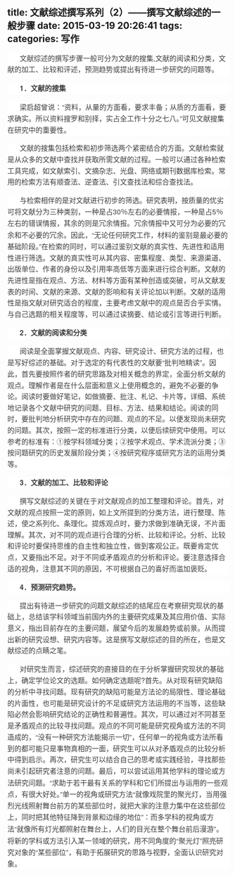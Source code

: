 title: 文献综述撰写系列（2）——撰写文献综述的一般步骤
date: 2015-03-19 20:26:41
tags:
categories: 写作
---
<div>
<div style="word-wrap: break-word; -webkit-nbsp-mode: space; -webkit-line-break: after-white-space;">
<p style="max-width: 100%; word-wrap: normal; box-sizing: border-box !important; min-height: 1em; white-space: pre-wrap; color: rgb(62, 62, 62); font-family: 'Helvetica Neue', Helvetica, 'Hiragino Sans GB', 'Microsoft YaHei', 微软雅黑, Arial, sans-serif; font-size: 16px; font-style: normal; font-variant: normal; font-weight: normal; letter-spacing: normal; line-height: 25.6000003814697px; orphans: auto; text-align: start; text-transform: none; widows: auto; word-spacing: 0px; -webkit-text-stroke-width: 0px; text-indent: 28px; background-color: rgb(255, 255, 255);"><span style="max-width: 100%; word-wrap: break-word !important; box-sizing: border-box !important; font-family: 宋体;">文献综述的撰写步骤一般可分为文献的搜集</span>,<span style="max-width: 100%; word-wrap: break-word !important; box-sizing: border-box !important; font-family: 宋体;">文献的阅读和分类，文献的加工、比较和评述，预测趋势或提出有待进一步研究的问题等。</span></p>
<p style="max-width: 100%; word-wrap: normal; box-sizing: border-box !important; min-height: 1em; white-space: pre-wrap; color: rgb(62, 62, 62); font-family: 'Helvetica Neue', Helvetica, 'Hiragino Sans GB', 'Microsoft YaHei', 微软雅黑, Arial, sans-serif; font-size: 16px; font-style: normal; font-variant: normal; font-weight: normal; letter-spacing: normal; line-height: 25.6000003814697px; orphans: auto; text-align: start; text-transform: none; widows: auto; word-spacing: 0px; -webkit-text-stroke-width: 0px; text-indent: 28px; background-color: rgb(255, 255, 255);"><strong style="max-width: 100%; word-wrap: break-word !important; box-sizing: border-box !important;">1</strong><strong style="max-width: 100%; word-wrap: break-word !important; box-sizing: border-box !important;"><span style="max-width: 100%; word-wrap: break-word !important; box-sizing: border-box !important; font-family: 宋体;">．文献的搜集</span></strong></p>
<p style="max-width: 100%; word-wrap: normal; box-sizing: border-box !important; min-height: 1em; white-space: pre-wrap; color: rgb(62, 62, 62); font-family: 'Helvetica Neue', Helvetica, 'Hiragino Sans GB', 'Microsoft YaHei', 微软雅黑, Arial, sans-serif; font-size: 16px; font-style: normal; font-variant: normal; font-weight: normal; letter-spacing: normal; line-height: 25.6000003814697px; orphans: auto; text-align: start; text-transform: none; widows: auto; word-spacing: 0px; -webkit-text-stroke-width: 0px; text-indent: 28px; background-color: rgb(255, 255, 255);"><span style="max-width: 100%; word-wrap: break-word !important; box-sizing: border-box !important; font-family: 宋体;">梁启超曾说：</span>“<span style="max-width: 100%; word-wrap: break-word !important; box-sizing: border-box !important; font-family: 宋体;">资料，从量的方面看，要求丰备；从质的方面看，要求确实。所以资料搜罗和别择，实占全工作十分之七八。</span>”<span style="max-width: 100%; word-wrap: break-word !important; box-sizing: border-box !important; font-family: 宋体;">可见文献搜集在研究中的重要性。</span></p>
<p style="max-width: 100%; word-wrap: normal; box-sizing: border-box !important; min-height: 1em; white-space: pre-wrap; color: rgb(62, 62, 62); font-family: 'Helvetica Neue', Helvetica, 'Hiragino Sans GB', 'Microsoft YaHei', 微软雅黑, Arial, sans-serif; font-size: 16px; font-style: normal; font-variant: normal; font-weight: normal; letter-spacing: normal; line-height: 25.6000003814697px; orphans: auto; text-align: start; text-transform: none; widows: auto; word-spacing: 0px; -webkit-text-stroke-width: 0px; text-indent: 28px; background-color: rgb(255, 255, 255);"><span style="max-width: 100%; word-wrap: break-word !important; box-sizing: border-box !important; font-family: 宋体;">文献的搜集包括检索和初步筛选两个紧密结合的方面。文献检索就是从众多的文献中查找并获取所需文献的过程。一般可以通过各种检索工具完成，如文献索引、文摘杂志、光盘、网络或期刊数据库检索。常用的检索方法有顺查法、逆查法、引文查找法和综合查找法。</span></p>
<p style="max-width: 100%; word-wrap: normal; box-sizing: border-box !important; min-height: 1em; white-space: pre-wrap; color: rgb(62, 62, 62); font-family: 'Helvetica Neue', Helvetica, 'Hiragino Sans GB', 'Microsoft YaHei', 微软雅黑, Arial, sans-serif; font-size: 16px; font-style: normal; font-variant: normal; font-weight: normal; letter-spacing: normal; line-height: 25.6000003814697px; orphans: auto; text-align: start; text-transform: none; widows: auto; word-spacing: 0px; -webkit-text-stroke-width: 0px; text-indent: 28px; background-color: rgb(255, 255, 255);"><span style="max-width: 100%; word-wrap: break-word !important; box-sizing: border-box !important; font-family: 宋体;">与检索相伴的是对文献进行初步的筛选。研究表明，按质量的优劣可将文献分为三种类别，一种是占</span>30<span style="max-width: 100%; word-wrap: break-word !important; box-sizing: border-box !important; font-family: 宋体;">％左右的必要情报，一种是占</span>5<span style="max-width: 100%; word-wrap: break-word !important; box-sizing: border-box !important; font-family: 宋体;">％左右的错误情报，其余的则是冗余情报。冗余情报中又可分为必要的冗余和不必要的冗余。因此，</span>“<span style="max-width: 100%; word-wrap: break-word !important; box-sizing: border-box !important; font-family: 宋体;">无论任何研究工作，材料的鉴别是最必要的基础阶段。</span>”<span style="max-width: 100%; word-wrap: break-word !important; box-sizing: border-box !important; font-family: 宋体;">在检索的同时，可以通过鉴别文献的真实性、先进性和适用性进行筛选。文献的真实性可从其内容、密集程度、类型、来源渠道、出版单位、作者的身份以及引用率高低等方面来进行综合判断。文献的先进性是指在观点、方法、材料等方面有某种创造或突破，可从文献发表的时间、文献的来源、文献的影响和有关评论加以判断。文献的适用性是指文献对研究适合的程度，主要考虑文献中的观点是否合乎实情。与自己选题的相关程度等，可以通过读摘要、结论或引言等进行判断。</span></p>
<p style="max-width: 100%; word-wrap: normal; box-sizing: border-box !important; min-height: 1em; white-space: pre-wrap; color: rgb(62, 62, 62); font-family: 'Helvetica Neue', Helvetica, 'Hiragino Sans GB', 'Microsoft YaHei', 微软雅黑, Arial, sans-serif; font-size: 16px; font-style: normal; font-variant: normal; font-weight: normal; letter-spacing: normal; line-height: 25.6000003814697px; orphans: auto; text-align: start; text-transform: none; widows: auto; word-spacing: 0px; -webkit-text-stroke-width: 0px; text-indent: 28px; background-color: rgb(255, 255, 255);"><strong style="max-width: 100%; word-wrap: break-word !important; box-sizing: border-box !important;">2</strong><strong style="max-width: 100%; word-wrap: break-word !important; box-sizing: border-box !important;"><span style="max-width: 100%; word-wrap: break-word !important; box-sizing: border-box !important; font-family: 宋体;">．文献的阅读和分类</span></strong></p>
<p style="max-width: 100%; word-wrap: normal; box-sizing: border-box !important; min-height: 1em; white-space: pre-wrap; color: rgb(62, 62, 62); font-family: 'Helvetica Neue', Helvetica, 'Hiragino Sans GB', 'Microsoft YaHei', 微软雅黑, Arial, sans-serif; font-size: 16px; font-style: normal; font-variant: normal; font-weight: normal; letter-spacing: normal; line-height: 25.6000003814697px; orphans: auto; text-align: start; text-transform: none; widows: auto; word-spacing: 0px; -webkit-text-stroke-width: 0px; text-indent: 28px; background-color: rgb(255, 255, 255);"><span style="max-width: 100%; word-wrap: break-word !important; box-sizing: border-box !important; font-family: 宋体;">阅读是全面掌握文献观点、内容、研究设计、研究方法的过程，也是写好综述的基础。对于选定的有代表性的文献要</span>“<span style="max-width: 100%; word-wrap: break-word !important; box-sizing: border-box !important; font-family: 宋体;">批判地精读</span>”<span style="max-width: 100%; word-wrap: break-word !important; box-sizing: border-box !important; font-family: 宋体;">。因此，首先要按照作者的研究思路及对相关概念的界定，全面分析文献的观点。理解作者是在什么层面和意义上使用概念的，避免不必要的争论。阅读时要做好笔记，如做摘要、批注、札记、卡片等，详细、系统地记录各个文献中研究的问题、目标、方法、结果和结论。阅读的同时，要批判地分析研究中存在的问题、观点的不足。以便发现尚未研究的问题。其次，按照一定的标准进行分类，以便后续研究中使用。可以参考的标准有：</span><span style="max-width: 100%; word-wrap: break-word !important; box-sizing: border-box !important; font-family: 宋体;">①</span><span style="max-width: 100%; word-wrap: break-word !important; box-sizing: border-box !important; font-family: 宋体;">按学科领域分类；</span><span style="max-width: 100%; word-wrap: break-word !important; box-sizing: border-box !important; font-family: 宋体;">②</span><span style="max-width: 100%; word-wrap: break-word !important; box-sizing: border-box !important; font-family: 宋体;">按学术观点、学术流派分类；</span><span style="max-width: 100%; word-wrap: break-word !important; box-sizing: border-box !important; font-family: 宋体;">③</span><span style="max-width: 100%; word-wrap: break-word !important; box-sizing: border-box !important; font-family: 宋体;">按问题研究的历史发展阶段分类；</span><span style="max-width: 100%; word-wrap: break-word !important; box-sizing: border-box !important; font-family: 宋体;">④</span><span style="max-width: 100%; word-wrap: break-word !important; box-sizing: border-box !important; font-family: 宋体;">按研究程序或研究方法的运用分类等。</span></p>
<p style="max-width: 100%; word-wrap: normal; box-sizing: border-box !important; min-height: 1em; white-space: pre-wrap; color: rgb(62, 62, 62); font-family: 'Helvetica Neue', Helvetica, 'Hiragino Sans GB', 'Microsoft YaHei', 微软雅黑, Arial, sans-serif; font-size: 16px; font-style: normal; font-variant: normal; font-weight: normal; letter-spacing: normal; line-height: 25.6000003814697px; orphans: auto; text-align: start; text-transform: none; widows: auto; word-spacing: 0px; -webkit-text-stroke-width: 0px; text-indent: 28px; background-color: rgb(255, 255, 255);"><strong style="max-width: 100%; word-wrap: break-word !important; box-sizing: border-box !important;">3</strong><strong style="max-width: 100%; word-wrap: break-word !important; box-sizing: border-box !important;"><span style="max-width: 100%; word-wrap: break-word !important; box-sizing: border-box !important; font-family: 宋体;">．文献的加工、比较和评论</span></strong></p>
<p style="max-width: 100%; word-wrap: normal; box-sizing: border-box !important; min-height: 1em; white-space: pre-wrap; color: rgb(62, 62, 62); font-family: 'Helvetica Neue', Helvetica, 'Hiragino Sans GB', 'Microsoft YaHei', 微软雅黑, Arial, sans-serif; font-size: 16px; font-style: normal; font-variant: normal; font-weight: normal; letter-spacing: normal; line-height: 25.6000003814697px; orphans: auto; text-align: start; text-transform: none; widows: auto; word-spacing: 0px; -webkit-text-stroke-width: 0px; text-indent: 28px; background-color: rgb(255, 255, 255);"><span style="max-width: 100%; word-wrap: break-word !important; box-sizing: border-box !important; font-family: 宋体;">撰写文献综述的关键在于对文献观点的加工整理和评论。首先，对文献的观点按照一定的原则，如上文所提到的分类方法，进行整理、陈述，使之系列化、条理化。提炼观点时，要力求做到准确无误，不片面理解。其次，对不同的观点进行合理的分析、比较和评论。分析、比较和评论时要保持思维的自主性和独立性，做到客观公正。既要肯定优点，又要指出不足。对于不同或矛盾观点的分析和评论。要注意选择合适的视角，注意其不同的原因，不可根据自己的喜好而滥加褒贬。</span></p>
<p style="max-width: 100%; word-wrap: normal; box-sizing: border-box !important; min-height: 1em; white-space: pre-wrap; color: rgb(62, 62, 62); font-family: 'Helvetica Neue', Helvetica, 'Hiragino Sans GB', 'Microsoft YaHei', 微软雅黑, Arial, sans-serif; font-size: 16px; font-style: normal; font-variant: normal; font-weight: normal; letter-spacing: normal; line-height: 25.6000003814697px; orphans: auto; text-align: start; text-transform: none; widows: auto; word-spacing: 0px; -webkit-text-stroke-width: 0px; text-indent: 28px; background-color: rgb(255, 255, 255);"><strong style="max-width: 100%; word-wrap: break-word !important; box-sizing: border-box !important;">4</strong><strong style="max-width: 100%; word-wrap: break-word !important; box-sizing: border-box !important;"><span style="max-width: 100%; word-wrap: break-word !important; box-sizing: border-box !important; font-family: 宋体;">．预测研究趋势。</span></strong></p>
<p style="max-width: 100%; word-wrap: normal; box-sizing: border-box !important; min-height: 1em; white-space: pre-wrap; color: rgb(62, 62, 62); font-family: 'Helvetica Neue', Helvetica, 'Hiragino Sans GB', 'Microsoft YaHei', 微软雅黑, Arial, sans-serif; font-size: 16px; font-style: normal; font-variant: normal; font-weight: normal; letter-spacing: normal; line-height: 25.6000003814697px; orphans: auto; text-align: start; text-transform: none; widows: auto; word-spacing: 0px; -webkit-text-stroke-width: 0px; text-indent: 28px; background-color: rgb(255, 255, 255);"><span style="max-width: 100%; word-wrap: break-word !important; box-sizing: border-box !important; font-family: 宋体;">提出有待进一步研究的问题文献综述的结尾应在考察研究现状的基础上，总结该学科领域当前国内外的主要研究成果及其应用价值、实际意义，指出目前存在的主要问题，展望今后的发展趋势或前景。从而提出新的研究设想、研究内容等。这是撰写文献综述的目的所在，也是文献综述的点睛之笔。</span></p>
<p style="max-width: 100%; word-wrap: normal; box-sizing: border-box !important; min-height: 1em; white-space: pre-wrap; color: rgb(62, 62, 62); font-family: 'Helvetica Neue', Helvetica, 'Hiragino Sans GB', 'Microsoft YaHei', 微软雅黑, Arial, sans-serif; font-size: 16px; font-style: normal; font-variant: normal; font-weight: normal; letter-spacing: normal; line-height: 25.6000003814697px; orphans: auto; text-align: start; text-transform: none; widows: auto; word-spacing: 0px; -webkit-text-stroke-width: 0px; text-indent: 28px; background-color: rgb(255, 255, 255);"><span style="max-width: 100%; word-wrap: break-word !important; box-sizing: border-box !important; font-family: 宋体;">对研究生而言，综述研究的直接目的在于分析掌握研究现状的基础上，确定学位论文的选题。如何确定选题呢</span>?<span style="max-width: 100%; word-wrap: break-word !important; box-sizing: border-box !important; font-family: 宋体;">首先。从对现有研究缺陷的分析中寻找问题。现有研究的缺陷可能是方法论的局限性、理论基础的片面性，也可能是研究设计的不足或研究方法运用的不当等，这些缺陷必然会影响研究结论的正确性和普遍性。其次，可以通过对不同甚至是矛盾观点的比较寻找问题。观点的不同可能是研究视角或方法的不同造成的，</span>“<span style="max-width: 100%; word-wrap: break-word !important; box-sizing: border-box !important; font-family: 宋体;">没有一种研究方法能揭示一切</span>”<span style="max-width: 100%; word-wrap: break-word !important; box-sizing: border-box !important; font-family: 宋体;">，任何单一的视角或方法所看到的都可能只是事物真相的一面，研究生可以从对矛盾观点的比较分析中得到启示。再次，研究生可以结合自己的思考或实践经验，寻找那些尚未引起研究者注意的问题。最后，可以尝试运用其他学科的理论或方法研究问题。</span>“<span style="max-width: 100%; word-wrap: break-word !important; box-sizing: border-box !important; font-family: 宋体;">求助于若干最有关系的学科和它们所提出与运用的一些观点，有很大好处。</span>”<span style="max-width: 100%; word-wrap: break-word !important; box-sizing: border-box !important; font-family: 宋体;">单一的视角或研究方法</span>“<span style="max-width: 100%; word-wrap: break-word !important; box-sizing: border-box !important; font-family: 宋体;">就像戏院里的聚光灯，当用强烈光线照射舞台前方的某些部位时，就把大家的注意力集中在这些部位上，同时把其他特征降到背景和边缘的地位</span>”<span style="max-width: 100%; word-wrap: break-word !important; box-sizing: border-box !important; font-family: 宋体;">：而多学科的视角或方法</span>“<span style="max-width: 100%; word-wrap: break-word !important; box-sizing: border-box !important; font-family: 宋体;">就像所有灯光都照射在舞台上，人们的目光在整个舞台前后漫游</span>”<span style="max-width: 100%; word-wrap: break-word !important; box-sizing: border-box !important; font-family: 宋体;">。将新的学科或方法引入某一领域的研究，用不同角度的</span>“<span style="max-width: 100%; word-wrap: break-word !important; box-sizing: border-box !important; font-family: 宋体;">聚光灯</span>”<span style="max-width: 100%; word-wrap: break-word !important; box-sizing: border-box !important; font-family: 宋体;">照亮研究对象的</span>“<span style="max-width: 100%; word-wrap: break-word !important; box-sizing: border-box !important; font-family: 宋体;">某些部位</span>”<span style="max-width: 100%; word-wrap: break-word !important; box-sizing: border-box !important; font-family: 宋体;">，有助于拓展研究的思路与视野，全面认识研究对象。</span></p>
</div>
</div>